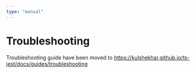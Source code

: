 ```yaml
---
type: "manual"
---
```


# Troubleshooting

Troubleshooting guide have been moved to https://kulshekhar.github.io/ts-jest/docs/guides/troubleshooting

